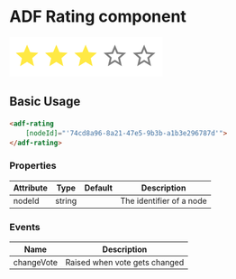 # ADF Rating component

![Custom columns](../docassets/images/social2.png)

## Basic Usage

```html
<adf-rating  
    [nodeId]="'74cd8a96-8a21-47e5-9b3b-a1b3e296787d'">
</adf-rating>
``` 

### Properties

| Attribute | Type | Default | Description |
| --- | --- | --- | --- |
| nodeId | string | | The identifier of a node |

### Events

| Name | Description |
| --- | --- |
| changeVote | Raised when vote gets changed |